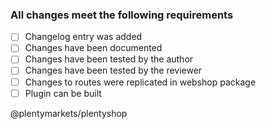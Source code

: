 ### All changes meet the following requirements
- [ ] Changelog entry was added
- [ ] Changes have been documented
- [ ] Changes have been tested by the author
- [ ] Changes have been tested by the reviewer
- [ ] Changes to routes were replicated in webshop package
- [ ] Plugin can be built

@plentymarkets/plentyshop
